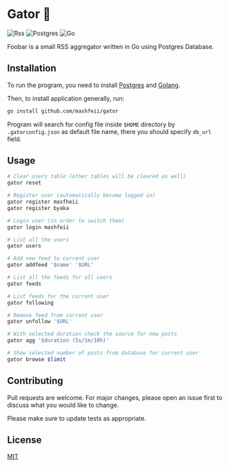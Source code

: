 # Gator 🐊

![Rss](https://img.shields.io/badge/rss-F88900?style=for-the-badge&logo=rss&logoColor=white)
![Postgres](https://img.shields.io/badge/postgres-%23316192.svg?style=for-the-badge&logo=postgresql&logoColor=white)
![Go](https://img.shields.io/badge/go-%2300ADD8.svg?style=for-the-badge&logo=go&logoColor=white)

Foobar is a small RSS aggregator written in Go using Postgres Database.

## Installation

To run the program, you need to install [Postgres](https://www.postgresql.org/download/) and [Golang](https://go.dev/doc/install).

Then, to install application generally, run:

```bash
go install github.com/mashfeii/gator
```

Program will search for config file inside `$HOME` directory by `.gatorconfig.json` as default file name, there you should specify `db_url` field.

## Usage

```bash
# Clear users table (other tables will be cleared as well)
gator reset

# Register user (automatically become logged in)
gator register masfheii
gator register byaka

# Login user (in order to switch them)
gator login mashfeii

# List all the users
gator users

# Add new feed to current user
gator addfeed '$name' '$URL'

# List all the feeds for all users
gator feeds

# List feeds for the current user
gator following

# Remove feed from current user
gator unfollow '$URL'

# With selected duration check the source for new posts
gator agg '$duration (5s/1m/10h)'

# Show selected number of posts from database for current user
gator browse $limit
```

## Contributing

Pull requests are welcome. For major changes, please open an issue first
to discuss what you would like to change.

Please make sure to update tests as appropriate.

## License

[MIT](https://choosealicense.com/licenses/mit/)
